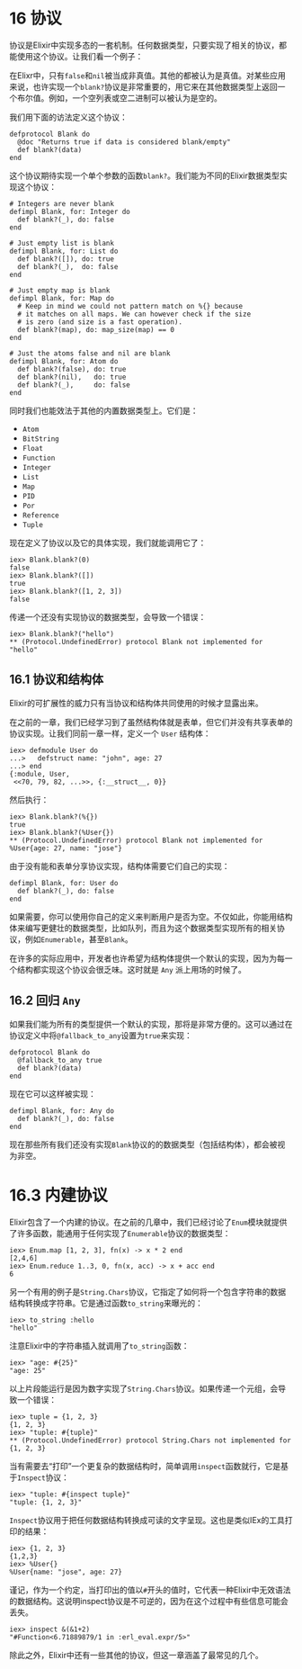 # 16 协议

协议是Elixir中实现多态的一套机制。任何数据类型，只要实现了相关的协议，都能使用这个协议。让我们看一个例子：

在Elixr中，只有`false`和`nil`被当成非真值。其他的都被认为是真值。对某些应用来说，也许实现一个`blank?`协议是非常重要的，用它来在其他数据类型上返回一个布尔值。例如，一个空列表或空二进制可以被认为是空的。

我们用下面的访法定义这个协议：

```
defprotocol Blank do
  @doc "Returns true if data is considered blank/empty"
  def blank?(data)
end
```

这个协议期待实现一个单个参数的函数`blank?`。我们能为不同的Elixir数据类型实现这个协议：

```
# Integers are never blank
defimpl Blank, for: Integer do
  def blank?(_), do: false
end

# Just empty list is blank
defimpl Blank, for: List do
  def blank?([]), do: true
  def blank?(_),  do: false
end

# Just empty map is blank
defimpl Blank, for: Map do
  # Keep in mind we could not pattern match on %{} because
  # it matches on all maps. We can however check if the size
  # is zero (and size is a fast operation).
  def blank?(map), do: map_size(map) == 0
end

# Just the atoms false and nil are blank
defimpl Blank, for: Atom do
  def blank?(false), do: true
  def blank?(nil),   do: true
  def blank?(_),     do: false
end
```

同时我们也能效法于其他的内置数据类型上。它们是：

* `Atom`
* `BitString`
* `Float`
* `Function`
* `Integer`
* `List`
* `Map`
* `PID`
* `Por`
* `Reference`
* `Tuple`

现在定义了协议以及它的具体实现，我们就能调用它了：

```
iex> Blank.blank?(0)
false
iex> Blank.blank?([])
true
iex> Blank.blank?([1, 2, 3])
false
```

传递一个还没有实现协议的数据类型，会导致一个错误：

```
iex> Blank.blank?("hello")
** (Protocol.UndefinedError) protocol Blank not implemented for "hello"
```

## 16.1 协议和结构体

Elixir的可扩展性的威力只有当协议和结构体共同使用的时候才显露出来。

在之前的一章，我们已经学习到了虽然结构体就是表单，但它们并没有共享表单的协议实现。让我们同前一章一样，定义一个 `User` 结构体：

```
iex> defmodule User do
...>   defstruct name: "john", age: 27
...> end
{:module, User,
 <<70, 79, 82, ...>>, {:__struct__, 0}}
```

然后执行：

```
iex> Blank.blank?(%{})
true
iex> Blank.blank?(%User{})
** (Protocol.UndefinedError) protocol Blank not implemented for %User{age: 27, name: "jose"}
```

由于没有能和表单分享协议实现，结构体需要它们自己的实现：

```
defimpl Blank, for: User do
  def blank?(_), do: false
end
```

如果需要，你可以使用你自己的定义来判断用户是否为空。不仅如此，你能用结构体来编写更健壮的数据类型，比如队列，而且为这个数据类型实现所有的相关协议，例如`Enumerable`，甚至`Blank`。

在许多的实际应用中，开发者也许希望为结构体提供一个默认的实现，因为为每一个结构都实现这个协议会很乏味。这时就是 `Any` 派上用场的时候了。

## 16.2 回归 `Any`

如果我们能为所有的类型提供一个默认的实现，那将是非常方便的。这可以通过在协议定义中将`@fallback_to_any`设置为`true`来实现：

```
defprotocol Blank do
  @fallback_to_any true
  def blank?(data)
end
```

现在它可以这样被实现：

```
defimpl Blank, for: Any do
  def blank?(_), do: false
end
```

现在那些所有我们还没有实现`Blank`协议的的数据类型（包括结构体），都会被视为非空。

# 16.3 内建协议

Elixir包含了一个内建的协议。在之前的几章中，我们已经讨论了`Enum`模块就提供了许多函数，能通用于任何实现了`Enumerable`协议的数据类型：

```
iex> Enum.map [1, 2, 3], fn(x) -> x * 2 end
[2,4,6]
iex> Enum.reduce 1..3, 0, fn(x, acc) -> x + acc end
6
```

另一个有用的例子是`String.Chars`协议，它指定了如何将一个包含字符串的数据结构转换成字符串。它是通过函数`to_string`来曝光的：

```
iex> to_string :hello
"hello"
```

注意Elixir中的字符串插入就调用了`to_string`函数：

```
iex> "age: #{25}"
"age: 25"
```

以上片段能运行是因为数字实现了`String.Chars`协议。如果传递一个元组，会导致一个错误：

```
iex> tuple = {1, 2, 3}
{1, 2, 3}
iex> "tuple: #{tuple}"
** (Protocol.UndefinedError) protocol String.Chars not implemented for {1, 2, 3}
```

当有需要去“打印”一个更复杂的数据结构时，简单调用`inspect`函数就行，它是基于`Inspect`协议：

```
iex> "tuple: #{inspect tuple}"
"tuple: {1, 2, 3}"
```

`Inspect`协议用于把任何数据结构转换成可读的文字呈现。这也是类似IEx的工具打印的结果：

```
iex> {1, 2, 3}
{1,2,3}
iex> %User{}
%User{name: "jose", age: 27}
```

谨记，作为一个约定，当打印出的值以`#`开头的值时，它代表一种Elixir中无效语法的数据结构。这说明inspect协议是不可逆的，因为在这个过程中有些信息可能会丢失。

```
iex> inspect &(&1+2)
"#Function<6.71889879/1 in :erl_eval.expr/5>"
```

除此之外，Elixir中还有一些其他的协议，但这一章涵盖了最常见的几个。
